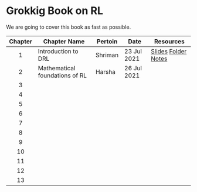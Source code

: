 # Grokkig Book on RL 

We are going to cover this book as fast as possible. 

| Chapter | Chapter Name                   | Pertoin | Date        | Resources                                                                                                     |
| :-----: | ------------------------------ | ------- | ----------- | ------------------------------------------------------------------------------------------------------------ |
|    1    | Introduction to DRL            | Shriman | 23 Jul 2021 | [Slides](https://docs.google.com/presentation/d/1-Pi3eDJ9HQQwWPKDOHmpqGYhQVrZegwCY6argCNHaFg/edit?usp=sharing)  [Folder](Chapter_1) [Notes](https://htmlpreview.github.io/?https://github.com/shrimansoft/Grokking_RL/blob/master/Chapter_1/NoteUsedForPresentation.html) | 
|    2    | Mathematical foundations of RL | Harsha  | 26 Jul 2021 |                                                                                                              |                   
|    3    |                                |         |             |                                                                                                              |                   
|    4    |                                |         |             |                                                                                                              |                   
|    5    |                                |         |             |                                                                                                              |                   
|    6    |                                |         |             |                                                                                                              |                   
|    7    |                                |         |             |                                                                                                              |                   
|    8    |                                |         |             |                                                                                                              |                   
|    9    |                                |         |             |                                                                                                              |                   
|   10    |                                |         |             |                                                                                                              |                   
|   11    |                                |         |             |                                                                                                              |                   
|   12    |                                |         |             |                                                                                                              |                   
|   13    |                                |         |             |                                                                                                              |                   



